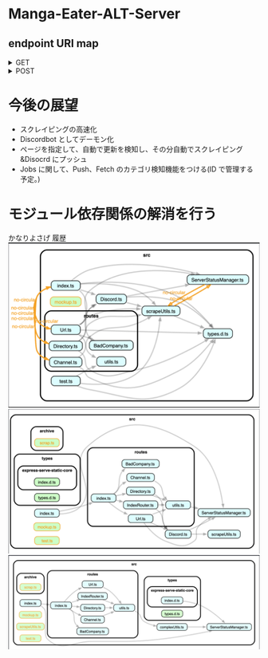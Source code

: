# Manga-Eater-ALT-Server

## endpoint URI map

<details>
  <summary>GET</summary>

  | URI          | Description                          | return                          |
  | ------------ | ------------------------------------ | ------------------------------- |
  | `/`          | Client Page(Mange-Eater-Client-Page) | string                          |
  | `/channel`   | Infomation of Discord Channel        | channelNames:ChannelInfo        |
  | `/directory` | Infomation of out directory          | DirectoryInfo:DirectoryOutbound |

</details>

<details>
  <summary>POST</summary>

  | URI          | Description                |
  | ------------ | -------------------------- |
  | `/`          | Scraper Start              |
  | `/channel`   | Change the current Channel |
  | `/directory` | now developing             |

</details>



# 今後の展望

- スクレイピングの高速化
- Discordbot としてデーモン化
- ページを指定して、自動で更新を検知し、その分自動でスクレイピング&Disocrd にプッシュ
- Jobs に関して、Push、Fetch のカテゴリ検知機能をつける(ID で管理する予定。)


# モジュール依存関係の解消を行う

かなりよさげ
履歴
![履歴1](/assets/asset1.png)
![履歴2](/assets/asset2.png)
![履歴3](/assets/asset3.png)